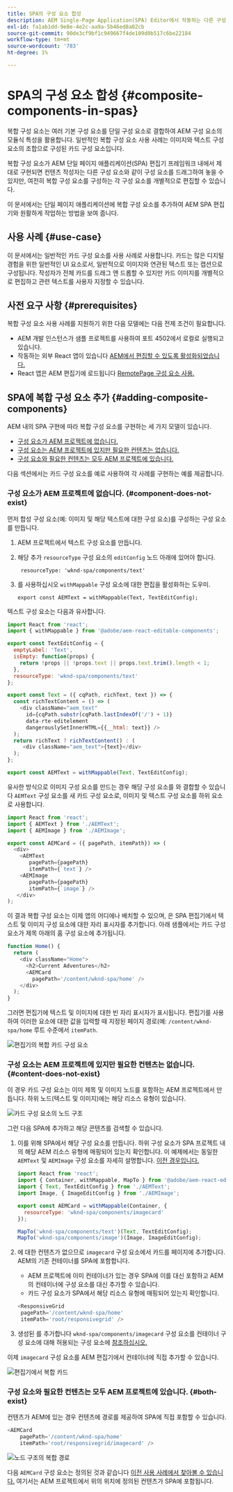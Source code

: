 ```yaml
---
title: SPA의 구성 요소 합성
description: AEM Single-Page Application(SPA) Editor에서 작동하는 다른 구성 요소로 구성된 구성 요소인 합성 구성 요소를 직접 만드는 방법을 알아봅니다.
exl-id: fa1ab1dd-9e8e-4e2c-aa9a-5b46ed8a02cb
source-git-commit: 90de3cf9bf1c949667f4de109d0b517c6be22184
workflow-type: tm+mt
source-wordcount: '783'
ht-degree: 1%

---
```


# SPA의 구성 요소 합성 {#composite-components-in-spas}

복합 구성 요소는 여러 기본 구성 요소를 단일 구성 요소로 결합하여 AEM 구성 요소의 모듈식 특성을 활용합니다. 일반적인 복합 구성 요소 사용 사례는 이미지와 텍스트 구성 요소의 조합으로 구성된 카드 구성 요소입니다.

복합 구성 요소가 AEM 단일 페이지 애플리케이션(SPA) 편집기 프레임워크 내에서 제대로 구현되면 컨텐츠 작성자는 다른 구성 요소와 같이 구성 요소를 드래그하여 놓을 수 있지만, 여전히 복합 구성 요소를 구성하는 각 구성 요소를 개별적으로 편집할 수 있습니다.

이 문서에서는 단일 페이지 애플리케이션에 복합 구성 요소를 추가하여 AEM SPA 편집기와 원활하게 작업하는 방법을 보여 줍니다.

## 사용 사례 {#use-case}

이 문서에서는 일반적인 카드 구성 요소를 사용 사례로 사용합니다. 카드는 많은 디지털 경험을 위한 일반적인 UI 요소로서, 일반적으로 이미지와 연관된 텍스트 또는 캡션으로 구성됩니다. 작성자가 전체 카드를 드래그 앤 드롭할 수 있지만 카드 이미지를 개별적으로 편집하고 관련 텍스트를 사용자 지정할 수 있습니다.

## 사전 요구 사항 {#prerequisites}

복합 구성 요소 사용 사례를 지원하기 위한 다음 모델에는 다음 전제 조건이 필요합니다.

* AEM 개발 인스턴스가 샘플 프로젝트를 사용하여 포트 4502에서 로컬로 실행되고 있습니다.
* 작동하는 외부 React 앱이 있습니다 [AEM에서 편집할 수 있도록 활성화되었습니다.](editing-external-spa.md)
* React 앱은 AEM 편집기에 로드됩니다 [RemotePage 구성 요소 사용.](remote-page.md)

## SPA에 복합 구성 요소 추가 {#adding-composite-components}

AEM 내의 SPA 구현에 따라 복합 구성 요소를 구현하는 세 가지 모델이 있습니다.

* [구성 요소가 AEM 프로젝트에 없습니다.](#component-does-not-exist)
* [구성 요소는 AEM 프로젝트에 있지만 필요한 컨텐츠는 없습니다.](#content-does-not-exist)
* [구성 요소와 필요한 컨텐츠는 모두 AEM 프로젝트에 있습니다.](#both-exist)

다음 섹션에서는 카드 구성 요소를 예로 사용하여 각 사례를 구현하는 예를 제공합니다.

### 구성 요소가 AEM 프로젝트에 없습니다. {#component-does-not-exist}

먼저 합성 구성 요소(예: 이미지 및 해당 텍스트에 대한 구성 요소)를 구성하는 구성 요소를 만듭니다.

1. AEM 프로젝트에서 텍스트 구성 요소를 만듭니다.
1. 해당 추가 `resourceType` 구성 요소의 `editConfig` 노드 아래에 있어야 합니다.

   ```text
    resourceType: 'wknd-spa/components/text' 
   ```

1. 를 사용하십시오 `withMappable` 구성 요소에 대한 편집을 활성화하는 도우미.

   ```text
   export const AEMText = withMappable(Text, TextEditConfig); 
   ```

텍스트 구성 요소는 다음과 유사합니다.

```javascript
import React from 'react';
import { withMappable } from '@adobe/aem-react-editable-components';

export const TextEditConfig = {
  emptyLabel: 'Text',
  isEmpty: function(props) {
    return !props || !props.text || props.text.trim().length < 1;
  },
  resourceType: 'wknd-spa/components/text'
};

export const Text = ({ cqPath, richText, text }) => {
  const richTextContent = () => (
    <div className="aem_text"
      id={cqPath.substr(cqPath.lastIndexOf('/') + 1)}
      data-rte-editelement
      dangerouslySetInnerHTML={{__html: text}} />
  );
  return richText ? richTextContent() : (
     <div className="aem_text">{text}</div>
  );
};

export const AEMText = withMappable(Text, TextEditConfig);
```

유사한 방식으로 이미지 구성 요소를 만드는 경우 해당 구성 요소를 와 결합할 수 있습니다 `AEMText` 구성 요소를 새 카드 구성 요소로, 이미지 및 텍스트 구성 요소를 하위 요소로 사용합니다.

```javascript
import React from 'react';
import { AEMText } from './AEMText';
import { AEMImage } from './AEMImage';

export const AEMCard = ({ pagePath, itemPath}) => (
  <div>
    <AEMText
       pagePath={pagePath}
       itemPath={`text`} />
    <AEMImage
       pagePath={pagePath}
       itemPath={`image`} />
   </div>
);
```

이 결과 복합 구성 요소는 이제 앱의 어디에나 배치할 수 있으며, 은 SPA 편집기에서 텍스트 및 이미지 구성 요소에 대한 자리 표시자를 추가합니다. 아래 샘플에서는 카드 구성 요소가 제목 아래의 홈 구성 요소에 추가됩니다.

```javascript
function Home() {
  return (
    <div className="Home">
      <h2>Current Adventures</h2>
      <AEMCard
        pagePath='/content/wknd-spa/home' />
    </div>
  );
}
```

그러면 편집기에 텍스트 및 이미지에 대한 빈 자리 표시자가 표시됩니다. 편집기를 사용하여 이러한 요소에 대한 값을 입력할 때 지정된 페이지 경로(예: `/content/wknd-spa/home`  루트 수준에서 `itemPath`.

![편집기의 복합 카드 구성 요소](assets/composite-card.png)

### 구성 요소는 AEM 프로젝트에 있지만 필요한 컨텐츠는 없습니다. {#content-does-not-exist}

이 경우 카드 구성 요소는 이미 제목 및 이미지 노드를 포함하는 AEM 프로젝트에서 만듭니다. 하위 노드(텍스트 및 이미지)에는 해당 리소스 유형이 있습니다.

![카드 구성 요소의 노드 구조](assets/composite-node-structure.png)

그런 다음 SPA에 추가하고 해당 콘텐츠를 검색할 수 있습니다.

1. 이를 위해 SPA에서 해당 구성 요소를 만듭니다. 하위 구성 요소가 SPA 프로젝트 내의 해당 AEM 리소스 유형에 매핑되어 있는지 확인합니다. 이 예제에서는 동일한 `AEMText` 및 `AEMImage` 구성 요소를 자세히 설명합니다. [이전 경우입니다.](#component-does-not-exist)

   ```javascript
   import React from 'react';
   import { Container, withMappable, MapTo } from '@adobe/aem-react-editable-components';
   import { Text, TextEditConfig } from './AEMText';
   import Image, { ImageEditConfig } from './AEMImage';
   
   export const AEMCard = withMappable(Container, {
     resourceType: 'wknd-spa/components/imagecard'
   });
   
   MapTo('wknd-spa/components/text')(Text, TextEditConfig);
   MapTo('wknd-spa/components/image')(Image, ImageEditConfig);
   ```

1. 에 대한 컨텐츠가 없으므로 `imagecard` 구성 요소에서 카드를 페이지에 추가합니다. AEM의 기존 컨테이너를 SPA에 포함합니다.
   * AEM 프로젝트에 이미 컨테이너가 있는 경우 SPA에 이를 대신 포함하고 AEM의 컨테이너에 구성 요소를 대신 추가할 수 있습니다.
   * 카드 구성 요소가 SPA에서 해당 리소스 유형에 매핑되어 있는지 확인합니다.

   ```javascript
   <ResponsiveGrid
    pagePath='/content/wknd-spa/home'
    itemPath='root/responsivegrid' />
   ```

1. 생성된 를 추가합니다 `wknd-spa/components/imagecard` 구성 요소를 컨테이너 구성 요소에 대해 허용되는 구성 요소에 [참조하십시오.](/help/sites-cloud/authoring/features/templates.md)

이제 `imagecard` 구성 요소를 AEM 편집기에서 컨테이너에 직접 추가할 수 있습니다.

![편집기에서 복합 카드](assets/composite-card.gif)

### 구성 요소와 필요한 컨텐츠는 모두 AEM 프로젝트에 있습니다. {#both-exist}

컨텐츠가 AEM에 있는 경우 컨텐츠에 경로를 제공하여 SPA에 직접 포함할 수 있습니다.

```javascript
<AEMCard
    pagePath='/content/wknd-spa/home'
    itemPath='root/responsivegrid/imagecard' />
```

![노드 구조의 복합 경로](assets/composite-path.png)

다음 `AEMCard` 구성 요소는 정의된 것과 같습니다 [이전 사용 사례에서 찾아볼 수 있습니다.](#content-does-not-exist) 여기서는 AEM 프로젝트에서 위의 위치에 정의된 컨텐츠가 SPA에 포함됩니다.
